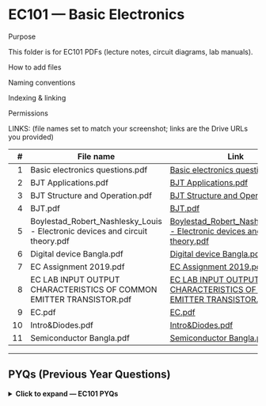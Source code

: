 # EC101 — Basic Electronics

Purpose

This folder is for EC101 PDFs (lecture notes, circuit diagrams, lab manuals).

How to add files


Naming conventions


Indexing & linking


Permissions



LINKS: (file names set to match your screenshot; links are the Drive URLs you provided)

| # | File name | Link |
|---:|---|---|
| 1 | Basic electronics questions.pdf | [Basic electronics questions.pdf](https://drive.google.com/open?id=1mBMkfp1pwys58IrLsvEJY88x54_IBq-O&usp=drive_copy) |
| 2 | BJT Applications.pdf | [BJT Applications.pdf](https://drive.google.com/open?id=10krTXLJ3s2yRXtKEwokul2xWzx-hVXUY&usp=drive_copy) |
| 3 | BJT Structure and Operation.pdf | [BJT Structure and Operation.pdf](https://drive.google.com/open?id=1BjXIa9F0zInJANRZcdINV-0Bm7MKHOvj&usp=drive_copy) |
| 4 | BJT.pdf | [BJT.pdf](https://drive.google.com/open?id=12714me6ZdAFklvZYd_yG32u-q1BZSjO5&usp=drive_copy) |
| 5 | Boylestad_Robert_Nashlesky_Louis - Electronic devices and circuit theory.pdf | [Boylestad_Robert_Nashlesky_Louis - Electronic devices and circuit theory.pdf](https://drive.google.com/open?id=1TEt9wFT1cLQKvIe2WawgvuWob8-r41DP&usp=drive_copy) |
| 6 | Digital device Bangla.pdf | [Digital device Bangla.pdf](https://drive.google.com/open?id=1QI_HP2rw28lKjzz0W00D3UkR20KsUr1f&usp=drive_copy) |
| 7 | EC Assignment 2019.pdf | [EC Assignment 2019.pdf](https://drive.google.com/open?id=1wDQ7Sy2qY68lX95MANva4_qupWmXXe9O&usp=drive_copy) |
| 8 | EC LAB INPUT OUTPUT CHARACTERISTICS OF COMMON EMITTER TRANSISTOR.pdf | [EC LAB INPUT OUTPUT CHARACTERISTICS OF COMMON EMITTER TRANSISTOR.pdf](https://drive.google.com/open?id=1HqmJwnUW4BTqYcgr2hGkMjEaxlE9NlO2&usp=drive_copy) |
| 9 | EC.pdf | [EC.pdf](https://drive.google.com/open?id=1A2QXyihsuEdXjcifPi-_adB-hxDd99dR&usp=drive_copy) |
| 10 | Intro&Diodes.pdf | [Intro&Diodes.pdf](https://drive.google.com/open?id=1zmSZ40tBK2eRaYSV9fD_HLP8LT6TQn33&usp=drive_copy) |
| 11 | Semiconductor Bangla.pdf | [Semiconductor Bangla.pdf](https://drive.google.com/open?id=10Qxr6kmdFN9id2e7FGowmFQqz8hOfveI&usp=drive_copy) |

---

## PYQs (Previous Year Questions)

<details>
<summary><strong>Click to expand — EC101 PYQs</strong></summary>

Organize EC101 PYQs inside this folder in `PYQs/EC101/`.

<details>
<summary><em>Midsem</em></summary>

- Example filename: `EC101_Mid_2024.pdf`

</details>

<details>
<summary><em>Endsem</em></summary>

- Example filename: `EC101_End_2023.pdf`

</details>

<details>
<summary><em>Minors / Quizzes</em></summary>

- Example filename: `EC101_Minor1_2024.pdf`

</details>

</details>


